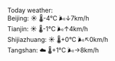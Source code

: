 Today weather:  
Beijing: ☀️ 🌡️-4°C 🌬️↓7km/h  
Tianjin: ☀️ 🌡️-1°C 🌬️↑4km/h  
Shijiazhuang: ☀️ 🌡️+0°C 🌬️↖0km/h  
Tangshan: ☁️ 🌡️+1°C 🌬️→8km/h  
